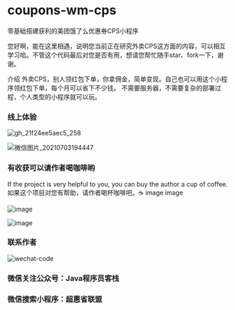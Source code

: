 # coupons-wm-cps

零基础搭建获利的美团饿了么优惠券CPS小程序

您好啊，能在这里相遇，说明您当前正在研究外卖CPS这方面的内容，可以相互学习哈。不管这个代码最后对您是否有用，想请您帮忙随手star、fork一下，谢谢。

介绍
外卖CPS，别人领红包下单，你拿佣金，简单变现。自己也可以用这个小程序领红包下单，每个月可以省下不少钱。 不需要服务器，不需要复杂的部署过程，个人类型的小程序就可以玩。

### 线上体验
![gh_21f24ee5aec5_258](https://user-images.githubusercontent.com/55384355/124375843-b86a0500-dcd6-11eb-8c98-f5b4722b64ff.jpg)


![微信图片_20210703194447](https://user-images.githubusercontent.com/55384355/124374889-5fe43900-dcd1-11eb-97dc-b2760a2d0e0b.png)


### 有收获可以请作者喝咖啡哟
If the project is very helpful to you, you can buy the author a cup of coffee. 如果这个项目对您有帮助，请作者喝杯咖啡吧。☕ image image

![image](https://user-images.githubusercontent.com/55384355/124375859-c28c0380-dcd6-11eb-835f-9ed05438fecf.png)

![image](https://user-images.githubusercontent.com/55384355/124375863-c7e94e00-dcd6-11eb-8366-dd0cedeaf153.png)


### 联系作者
![wechat-code](https://user-images.githubusercontent.com/55384355/124375872-d33c7980-dcd6-11eb-8f6b-d1efcea0d25a.jpg)



### 微信关注公众号：Java程序员客栈
### 微信搜索小程序：超惠省联盟
